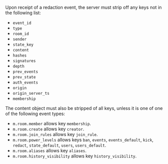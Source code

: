 
Upon receipt of a redaction event, the server must strip off any keys
not in the following list:

-   `event_id`
-   `type`
-   `room_id`
-   `sender`
-   `state_key`
-   `content`
-   `hashes`
-   `signatures`
-   `depth`
-   `prev_events`
-   `prev_state`
-   `auth_events`
-   `origin`
-   `origin_server_ts`
-   `membership`

The content object must also be stripped of all keys, unless it is one
of one of the following event types:

-   `m.room.member` allows key `membership`.
-   `m.room.create` allows key `creator`.
-   `m.room.join_rules` allows key `join_rule`.
-   `m.room.power_levels` allows keys `ban`, `events`, `events_default`,
    `kick`, `redact`, `state_default`, `users`, `users_default`.
-   `m.room.aliases` allows key `aliases`.
-   `m.room.history_visibility` allows key `history_visibility`.
